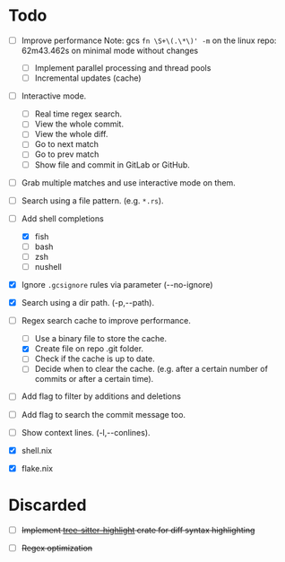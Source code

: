 # Todo

- [ ] Improve performance
      Note: gcs `fn \S+\(.\*\)' -m` on the linux repo: 62m43.462s on minimal mode without changes

  - [ ] Implement parallel processing and thread pools
  - [ ] Incremental updates (cache)

- [ ] Interactive mode.
  - [ ] Real time regex search.
  - [ ] View the whole commit.
  - [ ] View the whole diff.
  - [ ] Go to next match
  - [ ] Go to prev match
  - [ ] Show file and commit in GitLab or GitHub.
- [ ] Grab multiple matches and use interactive mode on them.
- [ ] Search using a file pattern. (e.g. `*.rs`).

- [ ] Add shell completions
  - [x] fish
  - [ ] bash
  - [ ] zsh
  - [ ] nushell
- [x] Ignore `.gcsignore` rules via parameter (--no-ignore)
- [x] Search using a dir path. (-p,--path).
- [ ] Regex search cache to improve performance.
  - [ ] Use a binary file to store the cache.
  - [x] Create file on repo .git folder.
  - [ ] Check if the cache is up to date.
  - [ ] Decide when to clear the cache.
        (e.g. after a certain number of commits or after a certain time).
- [ ] Add flag to filter by additions and deletions
- [ ] Add flag to search the commit message too.
- [ ] Show context lines. (-l,--conlines).

- [x] shell.nix
- [x] flake.nix

# Discarded

- [ ] ~~Implement
  [tree-sitter-highlight](https://crates.io/crates/tree-sitter-highlight) crate
  for diff syntax highlighting~~
- [ ] ~~Regex optimization~~

